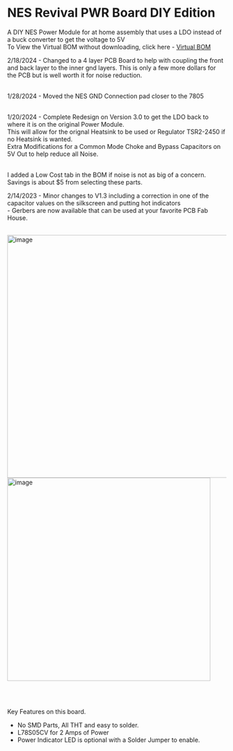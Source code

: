 # NES Revival PWR Board DIY Edition

A DIY NES Power Module for at home assembly that uses a LDO instead of a buck converter to get the voltage to 5V <br>
To View the Virtual BOM without downloading, click here - <a href="https://htmlpreview.github.io/?https://github.com/ShawMerlin/NES-Power-Module-Redesign/blob/main/Classic%20RCA%20DIY%20THT%20Edition/Virtual%20BOM%20-%20NES_PowerBoard_LDO_RCA_DIY_V3-0.html">Virtual BOM</a>

2/18/2024 - Changed to a 4 layer PCB Board to help with coupling the front and back layer to the inner gnd layers.  This is only a few more
dollars for the PCB but is well worth it for noise reduction. <br> <br>

1/28/2024 - Moved the NES GND Connection pad closer to the 7805 <br> <br>  

1/20/2024 - Complete Redesign on Version 3.0 to get the LDO back to where it is on the original Power Module. <br>
This will allow for the orignal Heatsink to be used or Regulator TSR2-2450 if no Heatsink is wanted. <br>
Extra Modifications for a Common Mode Choke and Bypass Capacitors on 5V Out to help reduce all Noise. <br>

 <br>
 I added a Low Cost tab in the BOM if noise is not as big of a concern.  Savings is about $5 from selecting these parts.  <br>

2/14/2023 - Minor changes to V1.3 including a correction in one of the capacitor values on the silkscreen and putting hot indicators <br>
          - Gerbers are now available that can be used at your favorite PCB Fab House. <br> <br>

<img width="558" alt="image" src="https://github.com/ShawMerlin/NES-Power-Module-Redesign/assets/70423454/c9c318bc-7cdf-4b2e-9a9f-c32ab3873421">

<img width="467" alt="image" src="https://github.com/ShawMerlin/NES-Power-Module-Redesign/assets/70423454/0d79199a-6e85-48da-a29a-e2ef5154d0fc">


 <br> <br>

Key Features on this board. <br>
- No SMD Parts, All THT and easy to solder. <br>
- L78S05CV for 2 Amps of Power <br>
- Power Indicator LED is optional with a Solder Jumper to enable. <br> <br>
